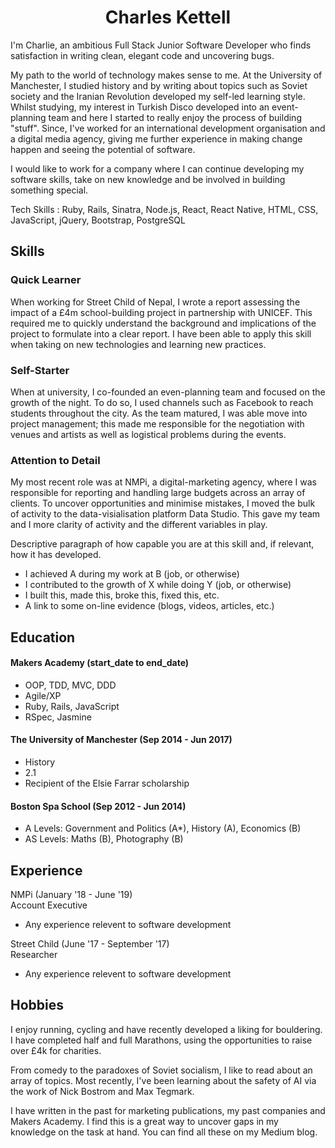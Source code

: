 <h1 align='center'> Charles Kettell </h1>

I'm Charlie, an ambitious Full Stack Junior Software Developer who finds satisfaction in writing clean, elegant code and uncovering bugs. 

My path to the world of technology makes sense to me. At the University of Manchester, I studied history and by writing about topics such as Soviet society and the Iranian Revolution developed my self-led learning style. Whilst studying, my interest in Turkish Disco developed into an event-planning team and here I started to really enjoy the process of building "stuff". Since, I've worked for an international development organisation and a digital media agency, giving me further experience in making change happen and seeing the potential of software.

I would like to work for a company where I can continue developing my software skills, take on new knowledge and be involved in building something special. 

Tech Skills : Ruby, Rails, Sinatra, Node.js, React, React Native, HTML, CSS, JavaScript, jQuery, Bootstrap, PostgreSQL

## Skills

### Quick Learner

When working for Street Child of Nepal, I wrote a report assessing the impact of a £4m school-building project in partnership with UNICEF. This required me to quickly understand the background and implications of the project to formulate into a clear report. I have been able to apply this skill when taking on new technologies and learning new practices. 

### Self-Starter

When at university, I co-founded an even-planning team and focused on the growth of the night. To do so, I used channels such as Facebook to reach students throughout the city. As the team matured, I was able move into project management; this made me responsible for the negotiation with venues and artists as well as logistical problems during the events. 

### Attention to Detail

My most recent role was at NMPi, a digital-marketing agency, where I was responsible for reporting and handling large budgets across an array of clients. To uncover opportunities and minimise mistakes, I moved the bulk of activity to the data-visialisation platform Data Studio. This gave my team and I more clarity of activity and the different variables in play. 




Descriptive paragraph of how capable you are at this skill and, if relevant, how it has developed.

- I achieved A during my work at B (job, or otherwise)
- I contributed to the growth of X while doing Y (job, or otherwise)
- I built this, made this, broke this, fixed this, etc.
- A link to some on-line evidence (blogs, videos, articles, etc.)

## Education

#### Makers Academy (start_date to end_date)

- OOP, TDD, MVC, DDD
- Agile/XP
- Ruby, Rails, JavaScript
- RSpec, Jasmine

#### The University of Manchester (Sep 2014 - Jun 2017)

- History
- 2.1
- Recipient of the Elsie Farrar scholarship 

#### Boston Spa School (Sep 2012 - Jun 2014)

- A Levels: Government and Politics (A*), History (A), Economics (B) 
- AS Levels: Maths (B), Photography (B)

## Experience

NMPi (January '18 - June '19)    
Account Executive  
- Any experience relevent to software development

Street Child (June '17 - September '17)   
Researcher  
- Any experience relevent to software development

## Hobbies

I enjoy running, cycling and have recently developed a liking for bouldering. I have completed half and full Marathons, using the opportunities to raise over £4k for charities.

From comedy to the paradoxes of Soviet socialism, I like to read about an array of topics. Most recently, I've been learning about the safety of AI via the work of Nick Bostrom and Max Tegmark.

I have written in the past for marketing publications, my past companies and Makers Academy. I find this is a great way to uncover gaps in my knowledge on the task at hand. You can find all these on my Medium blog. 
